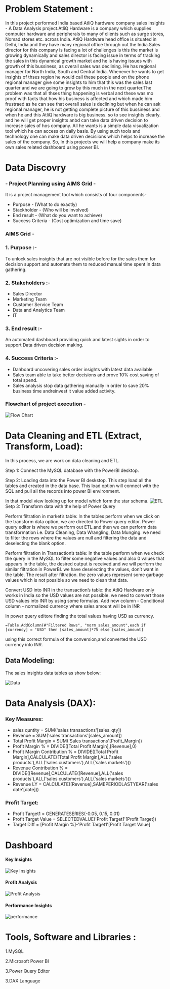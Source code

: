 # Problem Statement :
In this project performed India based AtliQ hardware company sales insights - A Data Analysis project.AtliQ Hardware is a company which supplies computer hardware and peripherals to many of clients such as surge stores, Nomad stores etc. across India. AtliQ Hardware head office is situated in Delhi, India and they have many regional office through out the India.Sales director for this company is facing a lot of challenges is this the market is growing dynamically and sales director is facing issue in terms of tracking the sales in this dynamical growth market and he is having issues with growth of this bussiness, as overall sales was declining. He has regional manager for North India, South and Central India. Whenever he wants to get insights of thses region he would call these people and on the phone regional manager give some insights to him that this was the sales last quarter and we are going to grow by this much in the next quarter.The problem was that all thses thing happening is verbal and these was mo proof with facts that how his business is affected and which made him frustraed as he can see that overall sales is declining but when he can ask regional manager, he is not getting complete picture of this bussiness and when he and this AtliQ hardware is big business. so to see insights clearly. and he will get proper insights anbd can take data driven decision to increase sales of hos company. All he wants is a simple data visualization tool which he can access on daily basis. By using such tools and technology one can make data driven decisiions which helps to increase the sales of the company. So, In this projects we will help a company make its own sales related dashboard using power BI.
# Data Discovry
### - Project Planning using AIMS Grid -
It is a project management tool which consists of four components-

- Purpose - (What to do exactly)
- Stackholder - (Who will be involved)
- End result - (What do you want to achieve)
- Success Criteria - (Cost optimization and time save)
### AIMS Grid -
### 1. Purpose :-
To unlock sales insights that are not visible before for the sales them for decision support and automate them to reduced manual time spent in data gathering.
### 2. Stakeholders :-
- Sales Director
- Marketing Team
- Customer Service Team
- Data and Analytics Team
- IT
### 3. End result :-
An automated dashboard providing quick and latest sights in order to support Data driven decision making.
### 4. Success Criteria :-
- Dahboard uncovering sales order insights with latest data available
- Sales team able to take better decisions and prove 10% cost saving of total spend.
- Sales analysis stop data gathering manually in order to save 20% business time andreinvest it value added activity.

### Flowchart of project execution -
![Flow Chart](https://github.com/tejashrilonbale/Sales-Insights-Analysis-/assets/141994144/0082d471-e1f1-42eb-b749-ce9e10d3a7f7)

# Data Cleaning and ETL (Extract, Transform, Load):
In this process, we are work on data cleaning and ETL.

Step 1: Connect the MySQL database with the PowerBI desktop.

Step 2: Loading data into the Power BI deskstop. This step load all the tables and created in the data base. This load option will connect with the SQL and pull all the records into power BI environment.

In that model view looking up for model which form the star schema.
![ETL](https://github.com/tejashrilonbale/Sales-Insights-Analysis-/assets/141994144/3eb1a765-a097-40d8-8aeb-1c15317fc1e3)
Setp 3: Transform data with the help of Power Query

Perform filtration in market’s table: In the tables perform when we click on the transform data option, we are directed to Power query editor. Power query editor is where we perform out ETL.and then we can perform data transformation i.e. Data Cleaning, Data Wrangling, Data Munging. we need to filter the rows where the values are null and filtering the data and deselecting the blank option.

Perform filtration in Transaction’s table: In the table perform when we check the query in the MySQL to filter some negative values and also 0 values that appears in the table, the desired output is received.and we will perform the similar filtration in PowerBI. we have deselecting the values, don’t want in the table. The result after filtration. the zero values represent some garbage values which is not possible so we need to clean that data.

Convert USD into INR in the transaction’s table: the AtliQ Hardware only works in India so the USD values are not possible. we need to convert those USD values into INR by using some formulas. Add new column - Conditional column - normalized currency where sales amount will be in INR

In power query editore finding the total values having USD as currency.

 `=Table.AddColumn(#"Filtered Rows", "norm_sales_amount",each if [currency] = "USD" then [sales_amount]*75 else [sales_amount]`

 using this correct formula of the conversion,and converted the USD currency into INR.
 
## Data Modeling:

The sales insights data tables as show below:

![Data](https://github.com/tejashrilonbale/Sales-Insights-Analysis-/assets/141994144/9cd54848-0e13-4240-8e2c-24f4a6776f00)


# Data Analysis (DAX):

### Key Measures:

- sales quntity = SUM('sales transactions'[sales_qty])
- Revenue = SUM('sales transactions'[sales_amount])
- Total Profit Margin = SUM('Sales transactions'[Profit_Margin])
- Profit Margin % = DIVIDE([Total Profit Margin],[Revenue],0)
- Profit Margin Contribution % = DIVIDE([Total Profit Margin],CALCULATE([Total Profit Margin],ALL('sales products'),ALL('sales customers'),ALL('sales markets')))
- Revenue Contribution % = DIVIDE([Revenue],CALCULATE([Revenue],ALL('sales products'),ALL('sales customers'),ALL('sales markets')))
- Revenue LY = CALCULATE([Revenue],SAMEPERIODLASTYEAR('sales date'[date]))

### Profit Target:

- Profit Target1 = GENERATESERIES(-0.05, 0.15, 0.01)
- Profit Target Value = SELECTEDVALUE('Profit Target1'[Profit Target])
- Target Diff = [Profit Margin %]-'Profit Target1'[Profit Target Value]

# Dashboard 
#### Key Insights
![Key Insights](https://github.com/tejashrilonbale/Sales-Insights-Analysis-/assets/141994144/6f4d992c-51b5-4a6d-994d-d92290a92c15)

#### Profit Analysis
![Profit Analysis](https://github.com/tejashrilonbale/Sales-Insights-Analysis-/assets/141994144/db432d74-4554-4cae-8eb6-a48c248e9afb)

#### Performance Insights
![performance](https://github.com/tejashrilonbale/Sales-Insights-Analysis-/assets/141994144/42f248e2-ea0c-4aad-99e0-0bab561c4c12)

# Tools, Software and Libraries :
1.MySQL

2.Microsoft Power BI

3.Power Query Editor

3.DAX Language

  
